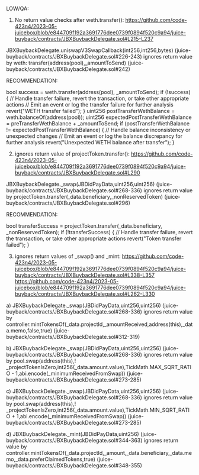 LOW/QA:

1) No return value checks after weth.transfer():
https://github.com/code-423n4/2023-05-juicebox/blob/e844709f192a3691776dee0739f0894f520c9a94/juice-buyback/contracts/JBXBuybackDelegate.sol#L215-L237

JBXBuybackDelegate.uniswapV3SwapCallback(int256,int256,bytes) (juice-buyback/contracts/JBXBuybackDelegate.sol#226-243) ignores return value by weth:
transfer(address(pool),_amountToSend) (juice-buyback/contracts/JBXBuybackDelegate.sol#242)

RECOMMENDATION:

bool success = weth.transfer(address(pool), _amountToSend);
if (!success) {
    // Handle transfer failure, revert the transaction, or take other appropriate actions
    // Emit an event or log the transfer failure for further analysis
    revert("WETH transfer failed");
}
uint256 postTransferWethBalance = weth.balanceOf(address(pool));
uint256 expectedPostTransferWethBalance = preTransferWethBalance + _amountToSend;
if (postTransferWethBalance != expectedPostTransferWethBalance) {
    // Handle balance inconsistency or unexpected changes
    // Emit an event or log the balance discrepancy for further analysis
    revert("Unexpected WETH balance after transfer");
}

2) ignores return value of projectToken.transfer():
https://github.com/code-423n4/2023-05-juicebox/blob/e844709f192a3691776dee0739f0894f520c9a94/juice-buyback/contracts/JBXBuybackDelegate.sol#L290

JBXBuybackDelegate._swap(JBDidPayData,uint256,uint256) (juice-buyback/contracts/JBXBuybackDelegate.sol#268-336) 
ignores return value by projectToken.transfer(_data.beneficiary,_nonReservedToken) (juice-buyback/contracts/JBXBuybackDelegate.sol#296)

RECOMMENDATION:

bool transferSuccess = projectToken.transfer(_data.beneficiary, _nonReservedToken);
if (!transferSuccess) {
    // Handle transfer failure, revert the transaction, or take other appropriate actions
    revert("Token transfer failed");
}

3) ignores return values of _swap() and _mint:
https://github.com/code-423n4/2023-05-juicebox/blob/e844709f192a3691776dee0739f0894f520c9a94/juice-buyback/contracts/JBXBuybackDelegate.sol#L338-L357
https://github.com/code-423n4/2023-05-juicebox/blob/e844709f192a3691776dee0739f0894f520c9a94/juice-buyback/contracts/JBXBuybackDelegate.sol#L262-L330

a) JBXBuybackDelegate._swap(JBDidPayData,uint256,uint256) (juice-buyback/contracts/JBXBuybackDelegate.sol#268-336) 
ignores return value by controller.mintTokensOf(_data.projectId,_amountReceived,address(this),_data.memo,false,true) (juice-buyback/contracts/JBXBuybackDelegate.sol#312-319)

b) JBXBuybackDelegate._swap(JBDidPayData,uint256,uint256) (juice-buyback/contracts/JBXBuybackDelegate.sol#268-336) 
ignores return value by pool.swap(address(this),! _projectTokenIsZero,int256(_data.amount.value),TickMath.MAX_SQRT_RATIO - 1,abi.encode(_minimumReceivedFromSwap)) (juice-buyback/contracts/JBXBuybackDelegate.sol#273-285)

c) JBXBuybackDelegate._swap(JBDidPayData,uint256,uint256) (juice-buyback/contracts/JBXBuybackDelegate.sol#268-336) 
ignores return value by pool.swap(address(this),! _projectTokenIsZero,int256(_data.amount.value),TickMath.MIN_SQRT_RATIO + 1,abi.encode(_minimumReceivedFromSwap)) (juice-buyback/contracts/JBXBuybackDelegate.sol#273-285)

d) JBXBuybackDelegate._mint(JBDidPayData,uint256) (juice-buyback/contracts/JBXBuybackDelegate.sol#344-363) 
ignores return value by
controller.mintTokensOf(_data.projectId,_amount,_data.beneficiary,_data.memo,_data.preferClaimedTokens,true) 
(juice-buyback/contracts/JBXBuybackDelegate.sol#348-355)


